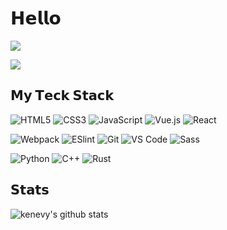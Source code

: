
# 𝗛𝗲𝗹𝗹𝗼

[![](https://img.shields.io/badge/-@kenees-%23181717?style=flat-square&logo=github)](https://github.com/kenees)
<!-- [![](https://img.shields.io/website?color=0ab9e6&style=flat-square&up_message=chengzi.run&url=https%3A%2F%2Fxlbd.me)](http://www.chengzi.run) -->
[![](https://img.shields.io/website?color=0ab9e6&style=flat-square&up_message=kenees.github.io&url=https%3A%2F%2Fxlbd.me)](https://kenees.github.io)


## 𝗠𝘆 𝗧𝗲𝗰𝗸 𝗦𝘁𝗮𝗰𝗸

![HTML5](https://img.shields.io/badge/-HTML5-%23E44D27?style=flat-square&logo=html5&logoColor=ffffff)
![CSS3](https://img.shields.io/badge/-CSS3-%231572B6?style=flat-square&logo=css3)
![JavaScript](https://img.shields.io/badge/-JavaScript-%23F7DF1C?style=flat-square&logo=javascript&logoColor=000000&labelColor=%23F7DF1C&color=%23FFCE5A)
![Vue.js](https://img.shields.io/badge/-Vue.js-%232c3e50?style=flat-square&logo=Vue.js)
![React](https://img.shields.io/badge/-React-%23282C34?style=flat-square&logo=react)

![Webpack](https://img.shields.io/badge/-Webpack-%232C3A42?style=flat-square&logo=webpack)
![ESlint](https://img.shields.io/badge/-ESLint-%234B32C3?style=flat-square&logo=eslint)
![Git](https://img.shields.io/badge/-Git-%23F05032?style=flat-square&logo=git&logoColor=%23ffffff)
![VS Code](https://img.shields.io/badge/-VSCode-%23007ACC?style=flat-square&logo=visual-studio-code)
![Sass](https://img.shields.io/badge/-Sass-%23CC6699?style=flat-square&logo=sass&logoColor=ffffff)

![Python](https://img.shields.io/badge/-Python-%23F7DF1C?style=flat-square&logo=sass&logoColor=ffffff)
![C++](https://img.shields.io/badge/-C++-%23F7DF1C?style=flat-square&logo=sass&logoColor=ffffff)
![Rust](https://img.shields.io/badge/-Rust-%23F7DF1C?style=flat-square&logo=sass&logoColor=ffffff)

## 𝗦𝘁𝗮𝘁𝘀

![kenevy's github stats](https://github-readme-stats.vercel.app/api?username=kenevy&show_icons=true&theme=dracula&count_private=true&include_all_commits=true)
